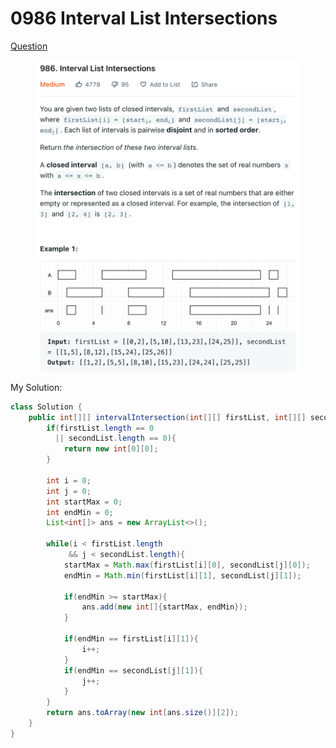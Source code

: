 # 0986 Interval List Intersections

[Question](https://leetcode.com/problems/interval-list-intersections/)

<figure><img src="../.gitbook/assets/image (1).png" alt=""><figcaption></figcaption></figure>



My Solution:

```java
class Solution {
    public int[][] intervalIntersection(int[][] firstList, int[][] secondList) {
        if(firstList.length == 0
          || secondList.length == 0){
            return new int[0][0];
        }
        
        int i = 0;
        int j = 0;
        int startMax = 0;
        int endMin = 0;
        List<int[]> ans = new ArrayList<>();
        
        while(i < firstList.length
             && j < secondList.length){
            startMax = Math.max(firstList[i][0], secondList[j][0]);
            endMin = Math.min(firstList[i][1], secondList[j][1]);
            
            if(endMin >= startMax){
                ans.add(new int[]{startMax, endMin});
            }
            
            if(endMin == firstList[i][1]){
                i++;
            }
            if(endMin == secondList[j][1]){
                j++;
            }
        }
        return ans.toArray(new int[ans.size()][2]);
    }
}
```
